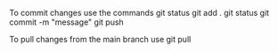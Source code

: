 To commit changes use the commands git status git add . git status git commit -m "message" git push

To pull changes from the main branch use git pull
